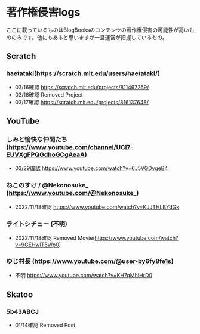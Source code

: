 # 著作権侵害logs

ここに載っているものはBlogBooksのコンテンツの著作権侵害の可能性が高いもののみです。他にもあると思いますが一旦運営が把握しているもの。

## Scratch

### haetataki(https://scratch.mit.edu/users/haetataki/)
- 03/16確認 https://scratch.mit.edu/projects/811467259/
- 03/16確認 Removed Project
- 03/17確認 https://scratch.mit.edu/projects/816137648/

## YouTube

### しみと愉快な仲間たち (https://www.youtube.com/channel/UCI7-EUVXgFPQGdhoGCgAeaA)
- 03/29確認 https://www.youtube.com/watch?v=6J5VGDvgeB4

### ねこのすけ / @Nekonosuke_ (https://www.youtube.com/@Nekonosuke_)
- 2022/11/18確認 https://www.youtube.com/watch?v=KJJTHLBYdGk

### ライトシチュー (不明)
- 2022/11/18確認 Removed Movie(https://www.youtube.com/watch?v=9GEHwlT5Wp0)

### ゆじ村長 (https://www.youtube.com/@user-by6fy8fe1s)
- 不明 https://www.youtube.com/watch?v=KH7qMhIHrD0

## Skatoo

### 5b43ABCJ
- 01/14確認 Removed Post
